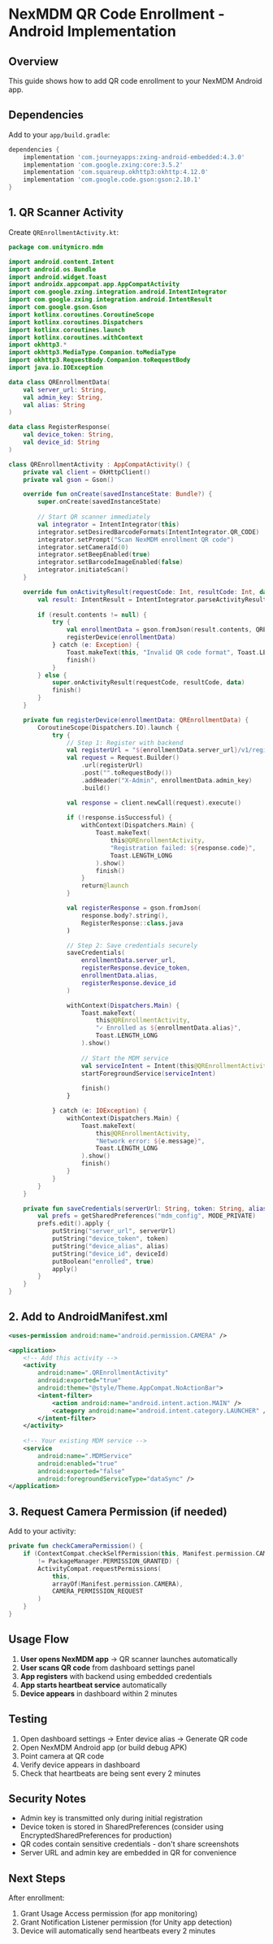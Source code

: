 # NexMDM QR Code Enrollment - Android Implementation

## Overview
This guide shows how to add QR code enrollment to your NexMDM Android app.

## Dependencies

Add to your `app/build.gradle`:
```gradle
dependencies {
    implementation 'com.journeyapps:zxing-android-embedded:4.3.0'
    implementation 'com.google.zxing:core:3.5.2'
    implementation 'com.squareup.okhttp3:okhttp:4.12.0'
    implementation 'com.google.code.gson:gson:2.10.1'
}
```

## 1. QR Scanner Activity

Create `QREnrollmentActivity.kt`:

```kotlin
package com.unitymicro.mdm

import android.content.Intent
import android.os.Bundle
import android.widget.Toast
import androidx.appcompat.app.AppCompatActivity
import com.google.zxing.integration.android.IntentIntegrator
import com.google.zxing.integration.android.IntentResult
import com.google.gson.Gson
import kotlinx.coroutines.CoroutineScope
import kotlinx.coroutines.Dispatchers
import kotlinx.coroutines.launch
import kotlinx.coroutines.withContext
import okhttp3.*
import okhttp3.MediaType.Companion.toMediaType
import okhttp3.RequestBody.Companion.toRequestBody
import java.io.IOException

data class QREnrollmentData(
    val server_url: String,
    val admin_key: String,
    val alias: String
)

data class RegisterResponse(
    val device_token: String,
    val device_id: String
)

class QREnrollmentActivity : AppCompatActivity() {
    private val client = OkHttpClient()
    private val gson = Gson()

    override fun onCreate(savedInstanceState: Bundle?) {
        super.onCreate(savedInstanceState)
        
        // Start QR scanner immediately
        val integrator = IntentIntegrator(this)
        integrator.setDesiredBarcodeFormats(IntentIntegrator.QR_CODE)
        integrator.setPrompt("Scan NexMDM enrollment QR code")
        integrator.setCameraId(0)
        integrator.setBeepEnabled(true)
        integrator.setBarcodeImageEnabled(false)
        integrator.initiateScan()
    }

    override fun onActivityResult(requestCode: Int, resultCode: Int, data: Intent?) {
        val result: IntentResult = IntentIntegrator.parseActivityResult(requestCode, resultCode, data)
        
        if (result.contents != null) {
            try {
                val enrollmentData = gson.fromJson(result.contents, QREnrollmentData::class.java)
                registerDevice(enrollmentData)
            } catch (e: Exception) {
                Toast.makeText(this, "Invalid QR code format", Toast.LENGTH_LONG).show()
                finish()
            }
        } else {
            super.onActivityResult(requestCode, resultCode, data)
            finish()
        }
    }

    private fun registerDevice(enrollmentData: QREnrollmentData) {
        CoroutineScope(Dispatchers.IO).launch {
            try {
                // Step 1: Register with backend
                val registerUrl = "${enrollmentData.server_url}/v1/register?alias=${enrollmentData.alias}"
                val request = Request.Builder()
                    .url(registerUrl)
                    .post("".toRequestBody())
                    .addHeader("X-Admin", enrollmentData.admin_key)
                    .build()

                val response = client.newCall(request).execute()
                
                if (!response.isSuccessful) {
                    withContext(Dispatchers.Main) {
                        Toast.makeText(
                            this@QREnrollmentActivity,
                            "Registration failed: ${response.code}",
                            Toast.LENGTH_LONG
                        ).show()
                        finish()
                    }
                    return@launch
                }

                val registerResponse = gson.fromJson(
                    response.body?.string(),
                    RegisterResponse::class.java
                )

                // Step 2: Save credentials securely
                saveCredentials(
                    enrollmentData.server_url,
                    registerResponse.device_token,
                    enrollmentData.alias,
                    registerResponse.device_id
                )

                withContext(Dispatchers.Main) {
                    Toast.makeText(
                        this@QREnrollmentActivity,
                        "✓ Enrolled as ${enrollmentData.alias}",
                        Toast.LENGTH_LONG
                    ).show()
                    
                    // Start the MDM service
                    val serviceIntent = Intent(this@QREnrollmentActivity, MDMService::class.java)
                    startForegroundService(serviceIntent)
                    
                    finish()
                }

            } catch (e: IOException) {
                withContext(Dispatchers.Main) {
                    Toast.makeText(
                        this@QREnrollmentActivity,
                        "Network error: ${e.message}",
                        Toast.LENGTH_LONG
                    ).show()
                    finish()
                }
            }
        }
    }

    private fun saveCredentials(serverUrl: String, token: String, alias: String, deviceId: String) {
        val prefs = getSharedPreferences("mdm_config", MODE_PRIVATE)
        prefs.edit().apply {
            putString("server_url", serverUrl)
            putString("device_token", token)
            putString("device_alias", alias)
            putString("device_id", deviceId)
            putBoolean("enrolled", true)
            apply()
        }
    }
}
```

## 2. Add to AndroidManifest.xml

```xml
<uses-permission android:name="android.permission.CAMERA" />

<application>
    <!-- Add this activity -->
    <activity
        android:name=".QREnrollmentActivity"
        android:exported="true"
        android:theme="@style/Theme.AppCompat.NoActionBar">
        <intent-filter>
            <action android:name="android.intent.action.MAIN" />
            <category android:name="android.intent.category.LAUNCHER" />
        </intent-filter>
    </activity>
    
    <!-- Your existing MDM service -->
    <service
        android:name=".MDMService"
        android:enabled="true"
        android:exported="false"
        android:foregroundServiceType="dataSync" />
</application>
```

## 3. Request Camera Permission (if needed)

Add to your activity:

```kotlin
private fun checkCameraPermission() {
    if (ContextCompat.checkSelfPermission(this, Manifest.permission.CAMERA) 
        != PackageManager.PERMISSION_GRANTED) {
        ActivityCompat.requestPermissions(
            this,
            arrayOf(Manifest.permission.CAMERA),
            CAMERA_PERMISSION_REQUEST
        )
    }
}
```

## Usage Flow

1. **User opens NexMDM app** → QR scanner launches automatically
2. **User scans QR code** from dashboard settings panel
3. **App registers** with backend using embedded credentials
4. **App starts heartbeat service** automatically
5. **Device appears** in dashboard within 2 minutes

## Testing

1. Open dashboard settings → Enter device alias → Generate QR code
2. Open NexMDM Android app (or build debug APK)
3. Point camera at QR code
4. Verify device appears in dashboard
5. Check that heartbeats are being sent every 2 minutes

## Security Notes

- Admin key is transmitted only during initial registration
- Device token is stored in SharedPreferences (consider using EncryptedSharedPreferences for production)
- QR codes contain sensitive credentials - don't share screenshots
- Server URL and admin key are embedded in QR for convenience

## Next Steps

After enrollment:
1. Grant Usage Access permission (for app monitoring)
2. Grant Notification Listener permission (for Unity app detection)
3. Device will automatically send heartbeats every 2 minutes
